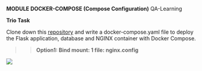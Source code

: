 **MODULE DOCKER-COMPOSE (Compose Configuration)**
QA-Learning

**Trio Task**

Clone down this [repository](https://gitlab.com/qacdevops/trio-task) and write a docker-compose.yaml file to deploy the Flask application, database and NGINX container with Docker Compose.
> >  **Option1: Bind mount:   1 file: nginx.config**

![](https://trello-attachments.s3.amazonaws.com/60282250a94b5e6ea9ecb302/602830f1c20ac22a90891451/ecb8c893477319c28ace5b9d066f9b7b/B_Nginx_ok.png)
